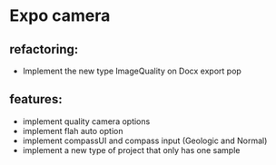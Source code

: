 # Expo camera

## refactoring:

- Implement the new type ImageQuality on Docx export pop

## features:

- implement quality camera options
- implement flah auto option
- implement compassUI and compass input (Geologic and Normal)
- implement a new type of project that only has one sample